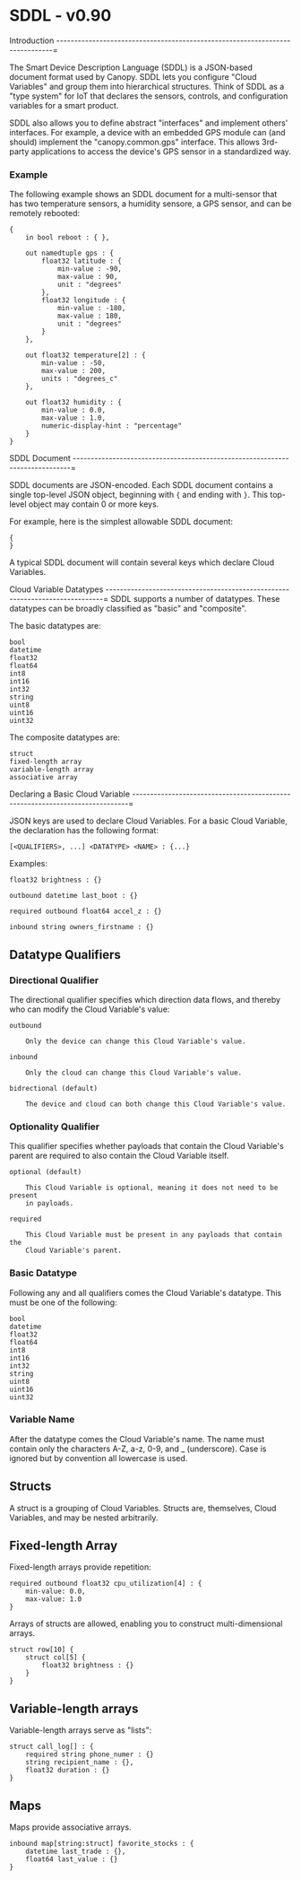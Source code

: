 SDDL - v0.90
==============================================================================

Introduction
-----------------------------------------------------------------------------=

The Smart Device Description Language (SDDL) is a JSON-based document format
used by Canopy.  SDDL lets you configure "Cloud Variables" and group them into
hierarchical structures.  Think of SDDL as a "type system" for IoT that
declares the sensors, controls, and configuration variables for a smart
product.

SDDL also allows you to define abstract "interfaces" and implement others'
interfaces.  For example, a device with an embedded GPS module can (and should)
implement the "canopy.common.gps" interface.  This allows 3rd-party
applications to access the device's GPS sensor in a standardized way.

### Example

The following example shows an SDDL document for a multi-sensor that has two
temperature sensors, a humidity sensore, a GPS sensor, and can be remotely
rebooted:

    {
        in bool reboot : { },

        out namedtuple gps : {
            float32 latitude : {
                min-value : -90,
                max-value : 90,
                unit : "degrees"
            },
            float32 longitude : {
                min-value : -180,
                max-value : 180,
                unit : "degrees"
            }
        },

        out float32 temperature[2] : {
            min-value : -50,
            max-value : 200,
            units : "degrees_c"
        },

        out float32 humidity : {
            min-value : 0.0,
            max-value : 1.0,
            numeric-display-hint : "percentage"
        }
    }

SDDL Document
-----------------------------------------------------------------------------=

SDDL documents are JSON-encoded.  Each SDDL document contains a single
top-level JSON object, beginning with `{` and ending with `}`.  This top-level
object may contain 0 or more keys.

For example, here is the simplest allowable SDDL document:

    {
    }

A typical SDDL document will contain several keys which declare Cloud
Variables.

Cloud Variable Datatypes
-----------------------------------------------------------------------------=
SDDL supports a number of datatypes.  These datatypes can be broadly classified
as "basic" and "composite".

The basic datatypes are:

    bool
    datetime
    float32
    float64
    int8
    int16
    int32
    string
    uint8
    uint16
    uint32

The composite datatypes are: 

    struct
    fixed-length array
    variable-length array
    associative array

Declaring a Basic Cloud Variable
-----------------------------------------------------------------------------=

JSON keys are used to declare Cloud Variables.  For a basic Cloud Variable, the
declaration has the following format:

    [<QUALIFIERS>, ...] <DATATYPE> <NAME> : {...}

Examples:

    float32 brightness : {}

    outbound datetime last_boot : {}

    required outbound float64 accel_z : {}

    inbound string owners_firstname : {}

## Datatype Qualifiers

### Directional Qualifier

The directional qualifier specifies which direction data flows, and thereby who
can modify the Cloud Variable's value:

    outbound

        Only the device can change this Cloud Variable's value.

    inbound

        Only the cloud can change this Cloud Variable's value.

    bidrectional (default)

        The device and cloud can both change this Cloud Variable's value.

### Optionality Qualifier

This qualifier specifies whether payloads that contain the Cloud Variable's
parent are required to also contain the Cloud Variable itself.

    optional (default)

        This Cloud Variable is optional, meaning it does not need to be present
        in payloads.

    required

        This Cloud Variable must be present in any payloads that contain the
        Cloud Variable's parent.


### Basic Datatype

Following any and all qualifiers comes the Cloud Variable's datatype.  This
must be one of the following:

    bool
    datetime
    float32
    float64
    int8
    int16
    int32
    string
    uint8
    uint16
    uint32

### Variable Name

After the datatype comes the Cloud Variable's name.  The name must contain only
the characters A-Z, a-z, 0-9, and _ (underscore).  Case is ignored but by
convention all lowercase is used.


Structs
------------------------------------------------------------------------------

A struct is a grouping of Cloud Variables.  Structs are, themselves, Cloud
Variables, and may be nested arbitrarily.

Fixed-length Array
------------------------------------------------------------------------------
Fixed-length arrays provide repetition:

    required outbound float32 cpu_utilization[4] : {
        min-value: 0.0,
        max-value: 1.0
    }

Arrays of structs are allowed, enabling you to construct multi-dimensional
arrays.

    struct row[10] {
        struct col[5] {
            float32 brightness : {}
        }
    }

Variable-length arrays
------------------------------------------------------------------------------
Variable-length arrays serve as "lists":

    struct call_log[] : {
        required string phone_numer : {}
        string recipient_name : {},
        float32 duration : {}
    }

Maps
------------------------------------------------------------------------------
Maps provide associative arrays.

    inbound map[string:struct] favorite_stocks : {
        datetime last_trade : {},
        float64 last_value : {}
    }
